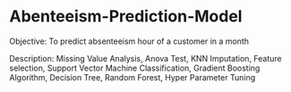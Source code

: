 # Abenteeism-Prediction-Model

Objective: To predict absenteeism hour of a customer in a month

Description:
Missing Value Analysis, Anova Test, KNN Imputation, Feature selection, Support Vector Machine Classification, Gradient Boosting Algorithm, Decision Tree, Random Forest, Hyper Parameter Tuning
